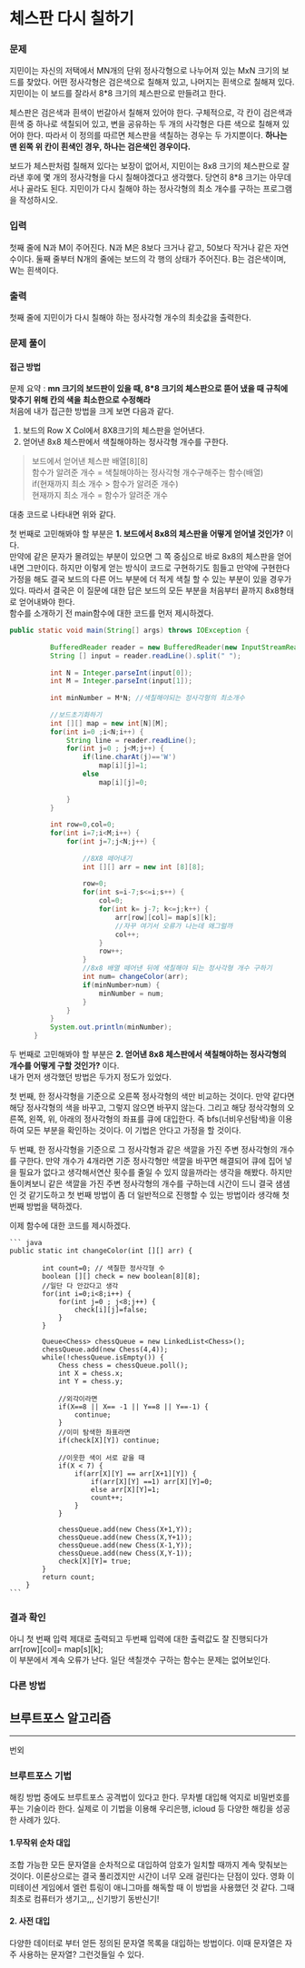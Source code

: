 # 체스판 다시 칠하기
### 문제
지민이는 자신의 저택에서 MN개의 단위 정사각형으로 나누어져 있는 MxN 크기의 보드를 찾았다. 어떤 정사각형은 검은색으로 칠해져 있고, 나머지는 흰색으로 칠해져 있다. 지민이는 이 보드를 잘라서 8*8 크기의 체스판으로 만들려고 한다.

체스판은 검은색과 흰색이 번갈아서 칠해져 있어야 한다. 구체적으로, 각 칸이 검은색과 흰색 중 하나로 색칠되어 있고, 변을 공유하는 두 개의 사각형은 다른 색으로 칠해져 있어야 한다. 따라서 이 정의를 따르면 체스판을 색칠하는 경우는 두 가지뿐이다. __하나는 맨 왼쪽 위 칸이 흰색인 경우, 하나는 검은색인 경우이다.__

보드가 체스판처럼 칠해져 있다는 보장이 없어서, 지민이는 8x8 크기의 체스판으로 잘라낸 후에 몇 개의 정사각형을 다시 칠해야겠다고 생각했다. 당연히 8*8 크기는 아무데서나 골라도 된다. 지민이가 다시 칠해야 하는 정사각형의 최소 개수를 구하는 프로그램을 작성하시오.

### 입력
첫째 줄에 N과 M이 주어진다. N과 M은 8보다 크거나 같고, 50보다 작거나 같은 자연수이다. 둘째 줄부터 N개의 줄에는 보드의 각 행의 상태가 주어진다. B는 검은색이며, W는 흰색이다.

### 출력
첫째 줄에 지민이가 다시 칠해야 하는 정사각형 개수의 최솟값을 출력한다.

### 문제 풀이

#### 접근 방법
문제 요약 :  __mn 크기의 보드판이 있을 때, 8*8 크기의 체스판으로 뜯어 냈을 때 규칙에 맞추기 위해 칸의 색을 최소한으로 수정해라__      
처음에 내가 접근한 방법을 크게 보면 다음과 같다.
1. 보드의 Row X Col에서 8X8크기의 체스판을 얻어낸다. 
2. 얻어낸 8x8 체스판에서 색칠해야하는 정사각형 개수를 구한다.

>보드에서 얻어낸 체스판 배열[8][8]   
함수가 알려준 개수 = 색칠해야하는 정사각형 개수구해주는 함수(배열)   
if(현재까지 최소 개수 > 함수가 알려준 개수)   
현재까지 최소 개수 = 함수가 알려준 개수   
    

대충 코드로 나타내면 위와 같다.

첫 번째로 고민해봐야 할 부분은 __1. 보드에서 8x8의 체스판을 어떻게 얻어낼 것인가?__ 이다.   
만약에 같은 문자가 몰려있는 부분이 있으면 그 쪽 중심으로 바로 8x8의 체스판을 얻어내면 그만이다. 하지만 이렇게 얻는 방식이 코드로 구현하기도 힘들고 만약에 구현한다 가정을 해도
결국 보드의 다른 어느 부분에 더 적게 색칠 할 수 있는 부분이 있을 경우가 있다. 따라서 결국은 이 질문에 대한 답은 보드의 모든 부분을 처음부터 끝까지 8x8형태로 얻어내봐야 한다.   
함수를 소개하기 전 main함수에 대한 코드를 먼저 제시하겠다.

  ``` java 
  public static void main(String[] args) throws IOException {
			
			BufferedReader reader = new BufferedReader(new InputStreamReader(System.in));
			String [] input = reader.readLine().split(" ");
		
			int N = Integer.parseInt(input[0]);
			int M = Integer.parseInt(input[1]);
			
			int minNumber = M*N; //색칠해야되는 정사각형의 최소개수
			
			//보드초기화하기
			int [][] map = new int[N][M];
			for(int i=0 ;i<N;i++) {
				String line = reader.readLine();
				for(int j=0 ; j<M;j++) {
					if(line.charAt(j)=='W')
						map[i][j]=1;
					else 
						map[i][j]=0;
					
				}
			}
			
			int row=0,col=0;
			for(int i=7;i<M;i++) {
				for(int j=7;j<N;j++) {
					
					//8X8 떼어내기
					int [][] arr = new int [8][8];
					
					row=0;
					for(int s=i-7;s<=i;s++) {
						col=0;
						for(int k= j-7; k<=j;k++) {
							arr[row][col]= map[s][k];
							//자꾸 여기서 오류가 나는데 왜그럴까
							col++;
						}
						row++;
					}
					//8x8 배열 떼어낸 뒤에 색칠해야 되는 정사각형 개수 구하기 
					int num= changeColor(arr);
					if(minNumber>num) {
						minNumber = num;
					}					
				}
			}			
			System.out.println(minNumber);			
		}
```

두 번째로 고민해봐야 할 부분은 __2. 얻어낸 8x8 체스판에서 색칠해야하는 정사각형의 개수를 어떻게 구할 것인가?__ 이다.   
내가 먼저 생각했던 방법은 두가지 정도가 있었다.      

첫 번째, 한 정사각형을 기준으로 오른쪽 정사각형의 색만 비교하는 것이다. 만약 같다면 해당 정사각형의 색을 바꾸고, 그렇지 않으면 바꾸지 않는다. 그리고 해당 정삭각형의 오른쪽, 왼쪽, 위, 아래의 정사각형의 좌표를 큐에 대입한다. 즉 bfs(너비우선탐색)을 이용하여 모든 부분을 확인하는 것이다. 이 기법은 안다고 가정을 할 것이다.    

두 번쨰, 한 정사각형을 기준으로 그 정사각형과 같은 색깔을 가진 주변 정사각형의 개수를 구한다. 만약 개수가 4개라면 기준 정사각형만 색깔을 바꾸면 해결되어 큐에 집어 넣을 필요가 없다고 생각해서연산 횟수를 줄일 수 있지 않을까라는 생각을 해봤다. 하지만 돌이켜보니 같은 색깔을 가진 주변 정사각형의 개수를 구하는데 시간이 드니 결국 샘샘인 것 같기도하고 첫 번째 방법이 좀 더 일반적으로 진행할 수 있는 방법이라 생각해 첫 번째 방법을 택하겠다.    

이제 함수에 대한 코드를 제시하겠다.   

	``` java
	public static int changeColor(int [][] arr) {
			
			int count=0; // 색칠한 정사각형 수
			boolean [][] check = new boolean[8][8];
			//일단 다 안갔다고 생각
			for(int i=0;i<8;i++) {
				for(int j=0 ; j<8;j++) {
					check[i][j]=false;
				}
			}
			
			Queue<Chess> chessQueue = new LinkedList<Chess>();
			chessQueue.add(new Chess(4,4));
			while(!chessQueue.isEmpty()) {
				Chess chess = chessQueue.poll();
				int X = chess.x;
				int Y = chess.y;
				
				//외각이라면
				if(X==8 || X== -1 || Y==8 || Y==-1) {
					continue;
				}
				//이미 탐색한 좌표라면
				if(check[X][Y]) continue;
				
				//이웃한 색이 서로 같을 때
				if(X < 7) {
					if(arr[X][Y] == arr[X+1][Y]) {
						if(arr[X][Y] ==1) arr[X][Y]=0;
						else arr[X][Y]=1;
						count++;
					}
				}
				
				chessQueue.add(new Chess(X+1,Y));
				chessQueue.add(new Chess(X,Y+1));
				chessQueue.add(new Chess(X-1,Y));
				chessQueue.add(new Chess(X,Y-1));
				check[X][Y]= true;				
			}			
			return count;
		}
	```


### 결과 확인
아니 첫 번째 입력 제대로 출력되고 두번째 입력에 대한 출력값도 잘 진행되다가    
	arr[row][col]= map[s][k];   
이 부분에서 계속 오류가 난다. 일단 색칠갯수 구하는 함수는 문제는 없어보인다.

### 다른 방법

## 브루트포스 알고리즘
***
번외
### 브루트포스 기법
해킹 방법 중에도 브루트포스 공격법이 있다고 한다. 무차별 대입해 억지로 비밀번호를 푸는 기술이라 한다. 실제로 이 기법을 이용해 우리은행, icloud 등 다양한 해킹을 성공한 사례가 있다.

#### 1.무작위 순차 대입
조합 가능한 모든 문자열을 순차적으로 대입하여 암호가 일치할 때까지 계속 맞춰보는 것이다. 이론상으로는 결국 풀리겠지만 시간이 너무 오래 걸린다는 단점이 있다.
영화 이미테이션 게임에서 엘런 튜링이 애니그마를 해독할 때 이 방법을 사용했던 것 같다. 그때 최초로 컴퓨터가 생기고,,, 신기방기 동반신기!
#### 2. 사전 대입
다양한 데이터로 부터 얻든 정의된 문자열 목록을 대입하는 방법이다. 이때 문자열은 자주 사용하는 문자열? 그런것들일 수 있다. 
